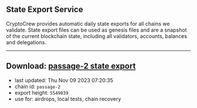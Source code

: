 ## State Export Service
CryptoCrew provides automatic daily state exports for all chains we validate. State export files can be used as genesis files and are a snapshot of the current blockchain state, including all validators, accounts, balances and delegations.

---
**Download: [passage-2 state export](https://dl.ccvalidators.com/SERVICE/passage/passage-2_export_5549039.json)**
---

- last updated: Thu Nov 09 2023 07:20:35
- chain id: `passage-2`
- export height: `5549039`
- use for: airdrops, local tests, chain recovery
